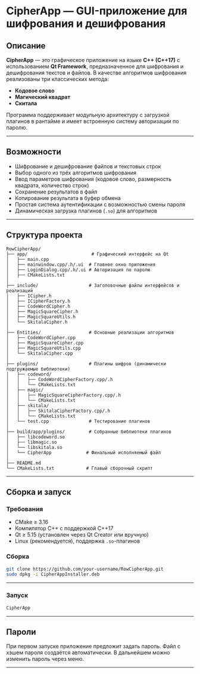 # CipherApp — GUI-приложение для шифрования и дешифрования

## Описание

**CipherApp** — это графическое приложение на языке **C++ (C++17)** с использованием **Qt Framework**, предназначенное для шифрования и дешифрования текстов и файлов. В качестве алгоритмов шифрования реализованы три классических метода:

- **Кодовое слово** 
- **Магический квадрат** 
- **Скитала** 

Программа поддерживает модульную архитектуру с загрузкой плагинов в рантайме и имеет встроенную систему авторизации по паролю.

---

## Возможности

- Шифрование и дешифрование файлов и текстовых строк
- Выбор одного из трёх алгоритмов шифрования
- Ввод параметров шифрования (кодовое слово, размерность квадрата, количество строк)
- Сохранение результатов в файл
- Копирование результата в буфер обмена
- Простая система аутентификации с возможностью смены пароля
- Динамическая загрузка плагинов (`.so`) для алгоритмов

---

## Структура проекта

```
RowCipherApp/
├── app/                        # Графический интерфейс на Qt
│   ├── main.cpp
│   ├── mainwindow.cpp/.h/.ui  # Главное окно приложения
│   ├── LoginDialog.cpp/.h/.ui # Авторизация по паролю
│   ├── CMakeLists.txt
│
├── include/                   # Заголовочные файлы интерфейсов и реализаций
│   ├── ICipher.h
│   ├── ICipherFactory.h
│   ├── CodeWordCipher.h
│   ├── MagicSquareCipher.h
│   ├── MagicSquareUtils.h
│   └── SkitalaCipher.h
│
├── Entities/                  # Основные реализации алгоритмов
│   ├── CodeWordCipher.cpp
│   ├── MagicSquareCipher.cpp
│   ├── MagicSquareUtils.cpp
│   └── SkitalaCipher.cpp
│
├── plugins/                   # Плагины шифров (динамически подгружаемые библиотеки)
│   ├── codeword/
│   │   ├── CodeWordCipherFactory.cpp/.h
│   │   └── CMakeLists.txt
│   ├── magic/
│   │   ├── MagicSquareCipherFactory.cpp/.h
│   │   └── CMakeLists.txt
│   ├── skitala/
│   │   ├── SkitalaCipherFactory.cpp/.h
│   │   └── CMakeLists.txt
│   └── test.cpp               # Тестирование плагинов
│
├── build/app/plugins/         # Собранные библиотеки плагинов
│   ├── libcodeword.so
│   ├── libmagic.so
│   └── libskitala.so
│   └── CipherApp             # Финальный исполняемый файл
│
├── README.md
└── CMakeLists.txt            # Главый сборочный скрипт
```

---

## Сборка и запуск

### Требования

- CMake ≥ 3.16
- Компилятор C++ с поддержкой C++17
- Qt ≥ 5.15 (установлен через Qt Creator или вручную)
- Linux (рекомендуется), поддержка `.so`-плагинов

### Сборка

```bash
git clone https://github.com/your-username/RowCipherApp.git
sudo dpkg -i CipherAppInstaller.deb
```
---
### Запуск
```bash
CipherApp
```
---

## Пароли

При первом запуске приложение предложит задать пароль. Файл с хэшем пароля создаётся автоматически. В дальнейшем можно изменить пароль через меню.

---
